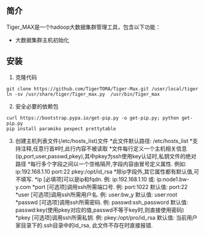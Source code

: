 ## 简介
Tiger_MAX是一个hadoop大数据集群管理工具，包含以下功能：
* 大数据集群主机初始化


## 安装
1. 克隆代码
```
git clone https://github.com/TigerTORA/Tiger-Max.git /user/local/tiger
ln -sv /usr/share/tiger/Tiger_max.py  /usr/bin/Tiger_max
```

2. 安全必要的依赖包
```
curl https://bootstrap.pypa.io/get-pip.py -o get-pip.py; python get-pip.py
pip install paramiko pexpect prettytable
```
3. 创建主机列表文件(/etc/hosts_list)文件
 *此文件默认路径: /etc/hosts_list
 *支持注释,任意行首#时,此行内容不被读取
 *文件每行定义一个主机相关信息(ip,port,user,passwd,pkey),其中pkey为ssh使用key认证时,私钥文件的绝对路径
 *每行多个字段之间以一个空格隔开,字段内容由冒号定义属性. 例如: ip:192.168.1.10 port:22 pkey:/opt/id_rsa
 *除ip字段外,其它属性都有默认值,可不填写.
 *ip [必填项]可以是ip和fqdn. 例: ip:192.168.1.10 或: ip:node1.bw-y.com
 *port [可选项]调用ssh所需端口号. 例: port:1022 默认值: port:22
 *user [可选项]调用ssh所需用户名. 例: user:bw_y 默认值: user:root
 *passwd [可选项]调用ssh所需密码. 例: passwd:ssh_password 默认值: passwd:key(使用pkey对应的值,passwd不等于key时,则直接使用密码)
 *pkey [可选项]调用ssh所需私钥. 例: pkey:/opt/pro/id_rsa 默认值: 当前用户家目录下的.ssh目录中的id_rsa, 此文件不存在时直接报错.
   


